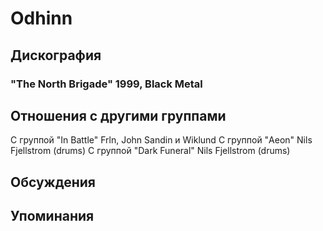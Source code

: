 # Odhinn



## Дискография

### "The North Brigade" 1999, Black Metal




## Отношения с другими группами

C группой "In Battle" Frln, John Sandin и Wiklund 
C группой "Aeon" Nils Fjellstrom (drums)
C группой "Dark Funeral" Nils Fjellstrom (drums)

## Обсуждения


## Упоминания

